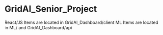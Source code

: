 # GridAI_Senior_Project

React/JS Items are located in GridAI_Dashboard/client
ML Items are located in ML/ and GridAI_Dashboard/api

